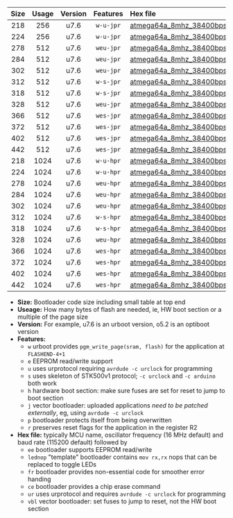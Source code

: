 |Size|Usage|Version|Features|Hex file|
|:-:|:-:|:-:|:-:|:--|
|218|256|u7.6|`w-u-jpr`|[atmega64a_8mhz_38400bps_ur_vbl.hex](https://raw.githubusercontent.com/stefanrueger/urboot/main//atmega64a_8mhz_38400bps_ur_vbl.hex)|
|224|256|u7.6|`w-u-jpr`|[atmega64a_8mhz_38400bps_lednop_ur_vbl.hex](https://raw.githubusercontent.com/stefanrueger/urboot/main//atmega64a_8mhz_38400bps_lednop_ur_vbl.hex)|
|278|512|u7.6|`weu-jpr`|[atmega64a_8mhz_38400bps_ee_ur_vbl.hex](https://raw.githubusercontent.com/stefanrueger/urboot/main//atmega64a_8mhz_38400bps_ee_ur_vbl.hex)|
|284|512|u7.6|`weu-jpr`|[atmega64a_8mhz_38400bps_ee_lednop_ur_vbl.hex](https://raw.githubusercontent.com/stefanrueger/urboot/main//atmega64a_8mhz_38400bps_ee_lednop_ur_vbl.hex)|
|302|512|u7.6|`weu-jpr`|[atmega64a_8mhz_38400bps_ee_lednop_fr_ur_vbl.hex](https://raw.githubusercontent.com/stefanrueger/urboot/main//atmega64a_8mhz_38400bps_ee_lednop_fr_ur_vbl.hex)|
|312|512|u7.6|`w-s-jpr`|[atmega64a_8mhz_38400bps_vbl.hex](https://raw.githubusercontent.com/stefanrueger/urboot/main//atmega64a_8mhz_38400bps_vbl.hex)|
|318|512|u7.6|`w-s-jpr`|[atmega64a_8mhz_38400bps_lednop_vbl.hex](https://raw.githubusercontent.com/stefanrueger/urboot/main//atmega64a_8mhz_38400bps_lednop_vbl.hex)|
|328|512|u7.6|`weu-jpr`|[atmega64a_8mhz_38400bps_ee_lednop_fr_ce_ur_vbl.hex](https://raw.githubusercontent.com/stefanrueger/urboot/main//atmega64a_8mhz_38400bps_ee_lednop_fr_ce_ur_vbl.hex)|
|366|512|u7.6|`wes-jpr`|[atmega64a_8mhz_38400bps_ee_vbl.hex](https://raw.githubusercontent.com/stefanrueger/urboot/main//atmega64a_8mhz_38400bps_ee_vbl.hex)|
|372|512|u7.6|`wes-jpr`|[atmega64a_8mhz_38400bps_ee_lednop_vbl.hex](https://raw.githubusercontent.com/stefanrueger/urboot/main//atmega64a_8mhz_38400bps_ee_lednop_vbl.hex)|
|402|512|u7.6|`wes-jpr`|[atmega64a_8mhz_38400bps_ee_lednop_fr_vbl.hex](https://raw.githubusercontent.com/stefanrueger/urboot/main//atmega64a_8mhz_38400bps_ee_lednop_fr_vbl.hex)|
|442|512|u7.6|`wes-jpr`|[atmega64a_8mhz_38400bps_ee_lednop_fr_ce_vbl.hex](https://raw.githubusercontent.com/stefanrueger/urboot/main//atmega64a_8mhz_38400bps_ee_lednop_fr_ce_vbl.hex)|
|218|1024|u7.6|`w-u-hpr`|[atmega64a_8mhz_38400bps_ur.hex](https://raw.githubusercontent.com/stefanrueger/urboot/main//atmega64a_8mhz_38400bps_ur.hex)|
|224|1024|u7.6|`w-u-hpr`|[atmega64a_8mhz_38400bps_lednop_ur.hex](https://raw.githubusercontent.com/stefanrueger/urboot/main//atmega64a_8mhz_38400bps_lednop_ur.hex)|
|278|1024|u7.6|`weu-hpr`|[atmega64a_8mhz_38400bps_ee_ur.hex](https://raw.githubusercontent.com/stefanrueger/urboot/main//atmega64a_8mhz_38400bps_ee_ur.hex)|
|284|1024|u7.6|`weu-hpr`|[atmega64a_8mhz_38400bps_ee_lednop_ur.hex](https://raw.githubusercontent.com/stefanrueger/urboot/main//atmega64a_8mhz_38400bps_ee_lednop_ur.hex)|
|302|1024|u7.6|`weu-hpr`|[atmega64a_8mhz_38400bps_ee_lednop_fr_ur.hex](https://raw.githubusercontent.com/stefanrueger/urboot/main//atmega64a_8mhz_38400bps_ee_lednop_fr_ur.hex)|
|312|1024|u7.6|`w-s-hpr`|[atmega64a_8mhz_38400bps.hex](https://raw.githubusercontent.com/stefanrueger/urboot/main//atmega64a_8mhz_38400bps.hex)|
|318|1024|u7.6|`w-s-hpr`|[atmega64a_8mhz_38400bps_lednop.hex](https://raw.githubusercontent.com/stefanrueger/urboot/main//atmega64a_8mhz_38400bps_lednop.hex)|
|328|1024|u7.6|`weu-hpr`|[atmega64a_8mhz_38400bps_ee_lednop_fr_ce_ur.hex](https://raw.githubusercontent.com/stefanrueger/urboot/main//atmega64a_8mhz_38400bps_ee_lednop_fr_ce_ur.hex)|
|366|1024|u7.6|`wes-hpr`|[atmega64a_8mhz_38400bps_ee.hex](https://raw.githubusercontent.com/stefanrueger/urboot/main//atmega64a_8mhz_38400bps_ee.hex)|
|372|1024|u7.6|`wes-hpr`|[atmega64a_8mhz_38400bps_ee_lednop.hex](https://raw.githubusercontent.com/stefanrueger/urboot/main//atmega64a_8mhz_38400bps_ee_lednop.hex)|
|402|1024|u7.6|`wes-hpr`|[atmega64a_8mhz_38400bps_ee_lednop_fr.hex](https://raw.githubusercontent.com/stefanrueger/urboot/main//atmega64a_8mhz_38400bps_ee_lednop_fr.hex)|
|442|1024|u7.6|`wes-hpr`|[atmega64a_8mhz_38400bps_ee_lednop_fr_ce.hex](https://raw.githubusercontent.com/stefanrueger/urboot/main//atmega64a_8mhz_38400bps_ee_lednop_fr_ce.hex)|

- **Size:** Bootloader code size including small table at top end
- **Useage:** How many bytes of flash are needed, ie, HW boot section or a multiple of the page size
- **Version:** For example, u7.6 is an urboot version, o5.2 is an optiboot version
- **Features:**
  + `w` urboot provides `pgm_write_page(sram, flash)` for the application at `FLASHEND-4+1`
  + `e` EEPROM read/write support
  + `u` uses urprotocol requiring `avrdude -c urclock` for programming
  + `s` uses skeleton of STK500v1 protocol; `-c urclock` and `-c arduino` both work
  + `h` hardware boot section: make sure fuses are set for reset to jump to boot section
  + `j` vector bootloader: uploaded applications *need to be patched externally*, eg, using `avrdude -c urclock`
  + `p` bootloader protects itself from being overwritten
  + `r` preserves reset flags for the application in the register R2
- **Hex file:** typically MCU name, oscillator frequency (16 MHz default) and baud rate (115200 default) followed by
  + `ee` bootloader supports EEPROM read/write
  + `lednop` "template" bootloader contains `mov rx,rx` nops that can be replaced to toggle LEDs
  + `fr` bootloader provides non-essential code for smoother error handing
  + `ce` bootloader provides a chip erase command
  + `ur` uses urprotocol and requires `avrdude -c urclock` for programming
  + `vbl` vector bootloader: set fuses to jump to reset, not the HW boot section
